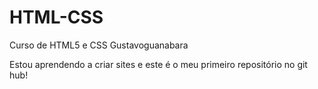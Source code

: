 # HTML-CSS
 Curso de HTML5 e CSS Gustavoguanabara

Estou aprendendo a criar sites e este é o meu primeiro repositório no git hub!